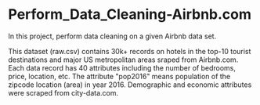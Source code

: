 # Perform_Data_Cleaning-Airbnb.com
In this project, perform data cleaning on a given Airbnb data set.

This dataset (raw.csv) contains 30k+ records on hotels in the top-10 tourist destinations and major US metropolitan areas sraped from Airbnb.com. Each data record has 40 attributes including the number of bedrooms, price, location, etc. The attribute "pop2016" means population of the zipcode location (area) in year 2016. Demographic and economic attributes were scraped from city-data.com.
